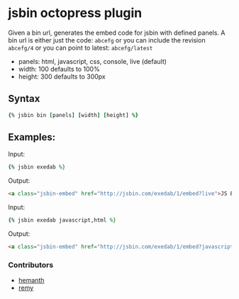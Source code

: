 jsbin octopress plugin
================

Given a bin url, generates the embed code for jsbin with defined panels.  A bin url is either just the code: `abcefg` or you can include the revision `abcefg/4` or you can point to latest: `abcefg/latest`

* panels: html, javascript, css, console, live (default)
* width:  100 defaults to 100% 
* height: 300 defaults to 300px

## Syntax

```ruby
{% jsbin bin [panels] [width] [height] %}
```

## Examples:

Input: 

```ruby
{% jsbin exedab %}
```

Output: 

```html
<a class="jsbin-embed" href="http://jsbin.com/exedab/1/embed?live">JS Bin</a><script src="http://static.jsbin.com/js/embed.js"></script>
```

Input: 

```ruby
{% jsbin exedab javascript,html %}
```

Output: 

```html
<a class="jsbin-embed" href="http://jsbin.com/exedab/1/embed?javascript,html">JS Bin</a><script src="http://static.jsbin.com/js/embed.js"></script>
```

### Contributors

* [hemanth](https://github.com/hemanth)
* [remy](https://github.com/remy)
